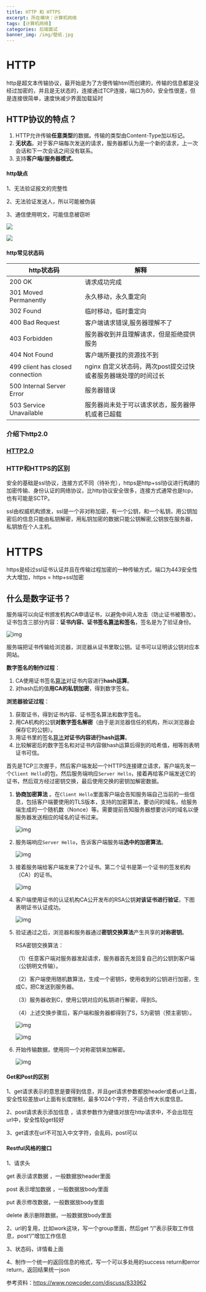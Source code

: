 ```yaml
---
title: HTTP 和 HTTPS 
excerpt: 所在模块：计算机网络
tags: [计算机网络]
categories: 后端面试
banner_img: /img/壁纸.jpg
---
```


# HTTP

http是超文本传输协议，最开始是为了方便传输html而创建的，传输的信息都是没经过加密的，并且是无状态的，连接通过TCP连接，端口为80，安全性很差，但是连接很简单，速度快减少界面加载延时

## HTTP协议的特点？

1. HTTP允许传输**任意类型**的数据。传输的类型由Content-Type加以标记。 
2. **无状态**。对于客户端每次发送的请求，服务器都认为是一个新的请求，上一次会话和下一次会话之间没有联系。 
3. 支持**客户端/服务器模式**。

#### http缺点

1、无法验证报文的完整性

2、无法验证发送人，所以可能被伪装

3、通信使用明文，可能信息被窃听

![](https://tva1.sinaimg.cn/large/e6c9d24ely1h0gi9djnslj20g20btdg9.jpg)

![](https://tva1.sinaimg.cn/large/e6c9d24ely1h0gi9j8u5uj20re0iejsd.jpg)

#### http常见状态码

| http状态码                       | 解释                                                         |
| -------------------------------- | ------------------------------------------------------------ |
| 200 OK                           | 请求成功完成                                                 |
| 301 Moved Permanently            | 永久移动，永久重定向                                         |
| 302 Found                        | 临时移动，临时重定向                                         |
| 400 Bad Request                  | 客户端请求错误,服务器理解不了                                |
| 403 Forbidden                    | 服务器收到并且理解请求，但是拒绝提供服务                     |
| 404 Not Found                    | 客户端所要找的资源找不到                                     |
| 499 client has closed connection | nginx 自定义状态码，两次post提交过快或者服务器端处理的时间过长 |
| 500 Internal Server Error        | 服务器错误                                                   |
| 503  Service Unavailable         | 服务器尚未处于可以请求状态，服务器停机或者已超载             |



### 介绍下http2.0

### [HTTP2.0](http://sjy.xn--6qq986b3xl/2022/03/21/%E5%90%8E%E5%8F%B0%E9%9D%A2%E8%AF%95%E5%87%86%E5%A4%87/%E7%BD%91%E7%BB%9C/HTTP1.0%E5%92%8C2.0%E7%9A%84%E5%8C%BA%E5%88%AB/)

### HTTP和HTTPS的区别

安全的基础是ssl协议，连接方式不同（待补充），https是http+ssl协议进行构建的加密传输、身份认证的网络协议，比http协议安全很多，连接方式通常也是tcp，也有可能是SCTP。

ssl由权威机构颁发，ssl是一个非对称加密，有一个公钥，和一个私钥，用公钥加密后的信息只能由私钥解密，用私钥加密的数据只能公钥解密,公钥放在服务器，私钥放在个人主机。

# HTTPS

https是经过ssl证书认证并且在传输过程加密的一种传输方式，端口为443安全性大大增加，https = http+ssl加密

## 什么是数字证书？

服务端可以向证书颁发机构CA申请证书，以避免中间人攻击（防止证书被篡改）。证书包含三部分内容：**证书内容、证书签名[算法]()和签名**，签名是为了验证身份。

![img](https://uploadfiles.nowcoder.com/files/20211017/530285728_1634456987428/image-20211004111441594.png)

服务端把证书传输给浏览器，浏览器从证书里取公钥。证书可以证明该公钥对应本网站。

**数字签名的制作过程**：

1. CA使用证书签名[算法]()对证书内容进行**hash运算**。 
2. 对hash后的值**用CA的私钥加密**，得到数字签名。 

**浏览器验证过程**：

1. 获取证书，得到证书内容、证书签名算法和数字签名。 
2. 用CA机构的公钥**对数字签名解密**（由于是浏览器信任的机构，所以浏览器会保存它的公钥）。 
3. 用证书里的签名[算法]()**对证书内容进行hash运算**。 
4. 比较解密后的数字签名和对证书内容做hash运算后得到的哈希值，相等则表明证书可信。

首先是TCP三次握手，然后客户端发起一个HTTPS连接建立请求，客户端先发一个`Client Hello`的包，然后服务端响应`Server Hello`，接着再给客户端发送它的证书，然后双方经过密钥交换，最后使用交换的密钥加解密数据。

1. **协商加密算法** 。在`Client Hello`里面客户端会告知服务端自己当前的一些信息，包括客户端要使用的TLS版本，支持的加密算法，要访问的域名，给服务端生成的一个随机数（Nonce）等。需要提前告知服务器想要访问的域名以便服务器发送相应的域名的证书过来。

   ![img](https://uploadfiles.nowcoder.com/files/20211017/530285728_1634456987415/image-20210921104210833.png)

2. 服务端响应`Server Hello`，告诉客户端服务端**选中的加密算法**。

   ![img](https://uploadfiles.nowcoder.com/files/20211017/530285728_1634456987405/image-20210921105450791.png)

3. 接着服务端给客户端发来了2个证书。第二个证书是第一个证书的签发机构（CA）的证书。

   ![img](https://uploadfiles.nowcoder.com/files/20211017/530285728_1634456987405/image-20211004172007102.png)

4. 客户端使用证书的认证机构CA公开发布的RSA公钥**对该证书进行验证**，下图表明证书认证成功。

   ![img](https://uploadfiles.nowcoder.com/files/20211017/530285728_1634456987746/image-20210921105929268.png)

5. 验证通过之后，浏览器和服务器通过**密钥交换算法**产生共享的**对称密钥**。

   RSA密钥交换算法：

   （1）任意客户端对服务器发起请求，服务器首先发回复自己的公钥到客户端（公钥明文传输）。

   （2）客户端使用随机数算法，生成一个密钥S，使用收到的公钥进行加密，生成C，把C发送到服务器。

   （3）服务器收到C，使用公钥对应的私钥进行解密，得到S。

   （4）上述交换步骤后，客户端和服务器都得到了S，S为密钥（预主密钥）。

   ![img](https://uploadfiles.nowcoder.com/files/20211017/530285728_1634456987406/image-20210921110025197.png)

   ![img](https://uploadfiles.nowcoder.com/files/20211017/530285728_1634456987428/image-20210921110155075.png)

6. 开始传输数据，使用同一个对称密钥来加解密。

   ![img](https://uploadfiles.nowcoder.com/files/20211017/530285728_1634456987387/image-20210921110315068.png)





#### Get和Post的区别

1、get请求表示的意思是要得到信息，并且get请求参数都放header或者url上面，安全性较差放url上面有长度限制，最多1024个字符，不适合传大长度信息。

2、post请求表示添加信息 ，请求参数作为键值对放在http请求中，不会出现在url中，安全性较get较好

3、get请求在url不可加入中文字符，会乱码，post可以

#### Restful风格的接口

1、请求头

get  表示请求数据 ，一般数据放header里面

post 表示增加数据 ，一般数据放body里面

put 表示修改数据，一般数据放body里面

delete  表示删除数据，一般数据放body里面

2、url的复用，比如work这块，写一个group里面，然后get “/”表示获取工作信息，post“/”增加工作信息

3、状态码，详情看上面

4、制作一个统一的返回信息的格式，写一个可以多处用的success return和error return，返回结果统一json

参考资料：https://www.nowcoder.com/discuss/833962